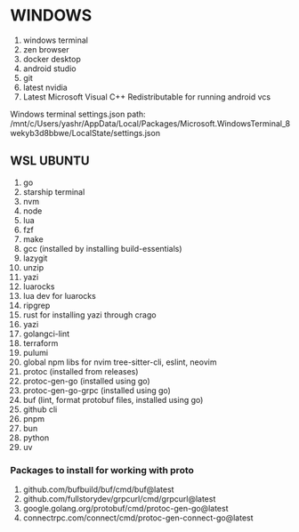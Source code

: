 # WINDOWS

1. windows terminal
2. zen browser
3. docker desktop
4. android studio
5. git
6. latest nvidia
7. Latest Microsoft Visual C++ Redistributable for running android vcs

Windows terminal settings.json path: /mnt/c/Users/yashr/AppData/Local/Packages/Microsoft.WindowsTerminal_8wekyb3d8bbwe/LocalState/settings.json

## WSL UBUNTU

1. go
2. starship terminal
3. nvm
4. node
5. lua
6. fzf
7. make
8. gcc (installed by installing build-essentials)
9. lazygit
10. unzip
11. yazi
12. luarocks
13. lua dev for luarocks
14. ripgrep
15. rust for installing yazi through crago
16. yazi
17. golangci-lint
18. terraform
19. pulumi
20. global npm libs for nvim tree-sitter-cli, eslint, neovim
21. protoc (installed from releases)
22. protoc-gen-go (installed using go)
23. protoc-gen-go-grpc (installed using go)
24. buf (lint, format protobuf files, installed using go)
25. github cli
26. pnpm
27. bun
28. python
29. uv

### Packages to install for working with proto

1. github.com/bufbuild/buf/cmd/buf@latest
2. github.com/fullstorydev/grpcurl/cmd/grpcurl@latest
3. google.golang.org/protobuf/cmd/protoc-gen-go@latest
4. connectrpc.com/connect/cmd/protoc-gen-connect-go@latest
